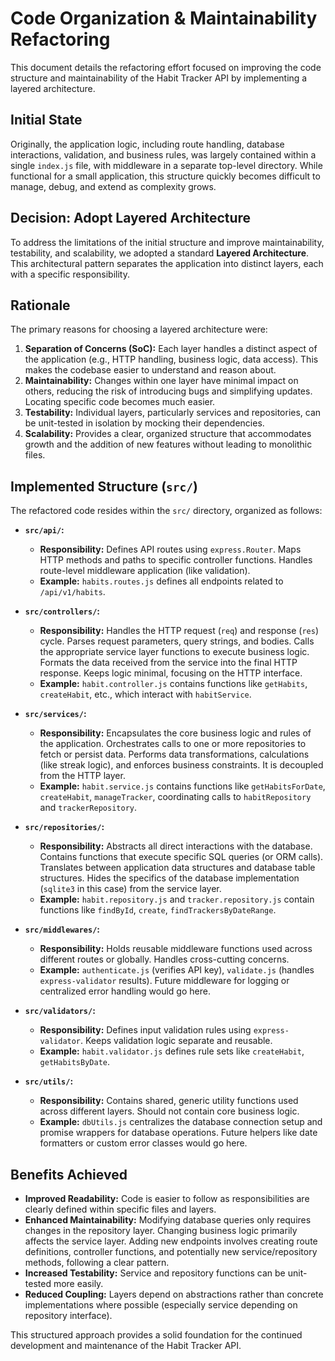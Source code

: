 # Code Organization & Maintainability Refactoring

This document details the refactoring effort focused on improving the code structure and maintainability of the Habit Tracker API by implementing a layered architecture.

## Initial State

Originally, the application logic, including route handling, database interactions, validation, and business rules, was largely contained within a single `index.js` file, with middleware in a separate top-level directory. While functional for a small application, this structure quickly becomes difficult to manage, debug, and extend as complexity grows.

## Decision: Adopt Layered Architecture

To address the limitations of the initial structure and improve maintainability, testability, and scalability, we adopted a standard **Layered Architecture**. This architectural pattern separates the application into distinct layers, each with a specific responsibility.

## Rationale

The primary reasons for choosing a layered architecture were:

1.  **Separation of Concerns (SoC):** Each layer handles a distinct aspect of the application (e.g., HTTP handling, business logic, data access). This makes the codebase easier to understand and reason about.
2.  **Maintainability:** Changes within one layer have minimal impact on others, reducing the risk of introducing bugs and simplifying updates. Locating specific code becomes much easier.
3.  **Testability:** Individual layers, particularly services and repositories, can be unit-tested in isolation by mocking their dependencies.
4.  **Scalability:** Provides a clear, organized structure that accommodates growth and the addition of new features without leading to monolithic files.

## Implemented Structure (`src/`)

The refactored code resides within the `src/` directory, organized as follows:

- **`src/api/`:**

  - **Responsibility:** Defines API routes using `express.Router`. Maps HTTP methods and paths to specific controller functions. Handles route-level middleware application (like validation).
  - **Example:** `habits.routes.js` defines all endpoints related to `/api/v1/habits`.

- **`src/controllers/`:**

  - **Responsibility:** Handles the HTTP request (`req`) and response (`res`) cycle. Parses request parameters, query strings, and bodies. Calls the appropriate service layer functions to execute business logic. Formats the data received from the service into the final HTTP response. Keeps logic minimal, focusing on the HTTP interface.
  - **Example:** `habit.controller.js` contains functions like `getHabits`, `createHabit`, etc., which interact with `habitService`.

- **`src/services/`:**

  - **Responsibility:** Encapsulates the core business logic and rules of the application. Orchestrates calls to one or more repositories to fetch or persist data. Performs data transformations, calculations (like streak logic), and enforces business constraints. It is decoupled from the HTTP layer.
  - **Example:** `habit.service.js` contains functions like `getHabitsForDate`, `createHabit`, `manageTracker`, coordinating calls to `habitRepository` and `trackerRepository`.

- **`src/repositories/`:**

  - **Responsibility:** Abstracts all direct interactions with the database. Contains functions that execute specific SQL queries (or ORM calls). Translates between application data structures and database table structures. Hides the specifics of the database implementation (`sqlite3` in this case) from the service layer.
  - **Example:** `habit.repository.js` and `tracker.repository.js` contain functions like `findById`, `create`, `findTrackersByDateRange`.

- **`src/middlewares/`:**

  - **Responsibility:** Holds reusable middleware functions used across different routes or globally. Handles cross-cutting concerns.
  - **Example:** `authenticate.js` (verifies API key), `validate.js` (handles `express-validator` results). Future middleware for logging or centralized error handling would go here.

- **`src/validators/`:**

  - **Responsibility:** Defines input validation rules using `express-validator`. Keeps validation logic separate and reusable.
  - **Example:** `habit.validator.js` defines rule sets like `createHabit`, `getHabitsByDate`.

- **`src/utils/`:**
  - **Responsibility:** Contains shared, generic utility functions used across different layers. Should not contain core business logic.
  - **Example:** `dbUtils.js` centralizes the database connection setup and promise wrappers for database operations. Future helpers like date formatters or custom error classes would go here.

## Benefits Achieved

- **Improved Readability:** Code is easier to follow as responsibilities are clearly defined within specific files and layers.
- **Enhanced Maintainability:** Modifying database queries only requires changes in the repository layer. Changing business logic primarily affects the service layer. Adding new endpoints involves creating route definitions, controller functions, and potentially new service/repository methods, following a clear pattern.
- **Increased Testability:** Service and repository functions can be unit-tested more easily.
- **Reduced Coupling:** Layers depend on abstractions rather than concrete implementations where possible (especially service depending on repository interface).

This structured approach provides a solid foundation for the continued development and maintenance of the Habit Tracker API.
